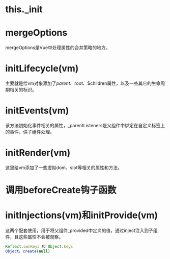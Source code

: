 # this._init

# mergeOptions
mergeOptions是Vue中处理属性的合并策略的地方。

# initLifecycle(vm)
主要就是给vm对象添加了$parent、$root、$children属性，以及一些其它的生命周期相关的标识。

# initEvents(vm)
该方法初始化事件相关的属性，_parentListeners是父组件中绑定在自定义标签上的事件，供子组件处理。

# initRender(vm)
这里给vm添加了一些虚拟dom、slot等相关的属性和方法。

# 调用beforeCreate钩子函数

# initInjections(vm)和initProvide(vm)
这两个配套使用，用于将父组件_provided中定义的值，通过inject注入到子组件，且这些属性不会被观察。

```js
Reflect.ownKeys 和 Object.keys
Object。create(null)
```